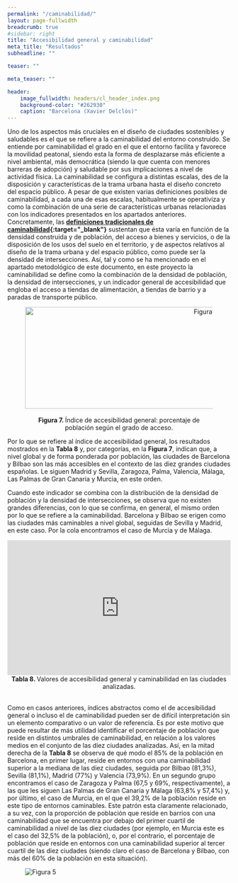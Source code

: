 ```yaml
---
permalink: "/caminabilidad/"
layout: page-fullwidth
breadcrumb: true
#sidebar: right
title: "Accesibilidad general y caminabilidad"
meta_title: "Resultados"
subheadline: ""

teaser: ""

meta_teaser: ""

header:
    image_fullwidth: headers/cl_header_index.png
    background-color: "#262930"
    caption: "Barcelona (Xavier Delclòs)"
---
```


Uno de los aspectos más cruciales en el diseño de ciudades sostenibles y saludables es el que se refiere a la caminabilidad del entorno construido. 
Se entiende por caminabilidad el grado en el que el entorno facilita y favorece la movilidad peatonal, siendo esta la forma de desplazarse más 
eficiente a nivel ambiental, más democrática (siendo la que cuenta con menores barreras de adopción) y saludable por sus implicaciones a nivel 
de actividad física. La caminabilidad se configura a distintas escalas, des de la disposición y características de la trama urbana hasta el 
diseño concreto del espacio público. A pesar de que existen varias definiciones posibles de caminabilidad, a cada una de esas escalas, 
habitualmente se operativiza y como la combinación de una serie de características urbanas relacionadas con los indicadores presentados en los 
apartados anteriores. Concretamente, las **[definiciones tradicionales de caminabilidad](https://pubmed.ncbi.nlm.nih.gov/19406732/){:target="_blank"}** sustentan que ésta varía en función de la densidad construida 
y de población, del acceso a bienes y servicios, o de la disposición de los usos del suelo en el territorio, y de aspectos relativos al diseño de la 
trama urbana y del espacio público, como puede ser la densidad de intersecciones. Así, tal y como se ha mencionado en el apartado metodológico de 
este documento, en este proyecto la caminabilidad se define como la combinación de la densidad de población, la densidad de intersecciones, y un 
indicador general de accesibilidad que engloba el acceso a tiendas de alimentación, a tiendas de barrio y a paradas de transporte público.

<figure>
<!-- Figura 7 -->
<center><img src="https://gratet.github.io/ciudades-leonardo/images/svg_files/figura_7.png" width="800px" height="230" alt="Figura 3" /></center>
    <figcaption style="text-align: center"><strong> <br>Figura 7. </strong> Índice de accesibilidad general: porcentaje de población según el grado de acceso. </figcaption>
</figure>

Por lo que se refiere al índice de accesibilidad general, los resultados mostrados en la **Tabla 8** y, por categorías, en la **Figura 7**, indican que, 
a nivel global y de forma ponderada por población, las ciudades de Barcelona y Bilbao son las más accesibles en el contexto de las diez grandes ciudades 
españolas. Le siguen Madrid y Sevilla, Zaragoza, Palma, Valencia, Málaga, Las Palmas de Gran Canaria y Murcia, en este orden.


Cuando este indicador se combina con la distribución de la densidad de población y la densidad de intersecciones, se observa que no existen grandes diferencias, 
con lo que se confirma, en general, el mismo orden por lo que se refiere a la caminabilidad. Barcelona y Bilbao se erigen como las ciudades más caminables a nivel 
global, seguidas de Sevilla y Madrid, en este caso. Por la cola encontramos el caso de Murcia y de Málaga.

<center>
<!-- Taula 8 -->
<iframe src="https://gratet.github.io/ciudades-leonardo/tablas/tabla_8.htm" width="100%" height="305" frameborder="0"></iframe>
    <figcaption style="text-align: center"><strong> Tabla 8. </strong> Valores de accesibilidad general y caminabilidad en las ciudades analizadas. </figcaption>
</center>
<br>

Como en casos anteriores, índices abstractos como el de accesibilidad general o incluso el de caminabilidad pueden ser de difícil interpretación sin un 
elemento comparativo o un valor de referencia. Es por este motivo que puede resultar de más utilidad identificar el porcentaje de población que reside 
en distintos umbrales de caminabilidad, en relación a los valores medios en el conjunto de las diez ciudades analizadas. Así, en la mitad derecha de la
**Tabla 8** se observa de qué modo el 85% de la población en Barcelona, en primer lugar, reside en entornos con una caminabilidad superior a la mediana de 
las diez ciudades, seguida por Bilbao (81,3%), Sevilla (81,1%), Madrid (77%) y Valencia (73,9%). En un segundo grupo encontramos el caso de Zaragoza y 
Palma (67,5 y 69%, respectivamente), a las que les siguen Las Palmas de Gran Canaria y Málaga (63,8% y 57,4%) y, por último, el caso de Murcia, en el 
que el 39,2% de la población reside en este tipo de entornos caminables. Este patrón esta claramente relacionado, a su vez, con la proporción de población 
que reside en barrios con una caminabilidad que se encuentra por debajo del primer cuartil de caminabilidad a nivel de las diez ciudades (por ejemplo, en 
Murcia este es el caso del 32,5% de la población), o, por el contrario, el porcentaje de población que reside en entornos con una caminabilidad superior al 
tercer cuartil de las diez ciudades (siendo claro el caso de Barcelona y Bilbao, con más del 60% de la población en esta situación).


<figure>
   <img src="https://gratet.github.io/ciudades-leonardo/images/indicadores/indicador-05.png" alt="Figura 5" style="max-width: 100%; display: block; margin: 0 auto;">
</figure>


